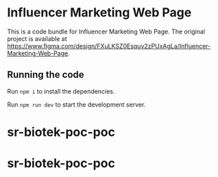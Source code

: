 
  # Influencer Marketing Web Page

  This is a code bundle for Influencer Marketing Web Page. The original project is available at https://www.figma.com/design/FXuLKSZ0Esquv2zPUxAgLa/Influencer-Marketing-Web-Page.

  ## Running the code

  Run `npm i` to install the dependencies.

  Run `npm run dev` to start the development server.
  # sr-biotek-poc-poc
# sr-biotek-poc-poc
